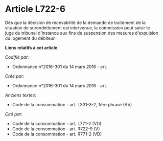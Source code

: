 # Article L722-6

Dès que la décision de recevabilité de la demande de traitement de la situation de surendettement est intervenue, la
commission peut saisir le juge du tribunal d'instance aux fins de suspension des mesures d'expulsion du logement du débiteur.

**Liens relatifs à cet article**

_Codifié par_:

  - Ordonnance n°2016-301 du 14 mars 2016 - art.

_Créé par_:

  - Ordonnance n°2016-301 du 14 mars 2016 - art.

_Anciens textes_:

  - Code de la consommation - art. L331-3-2, 1ère phrase (Ab)

_Cité par_:

  - Code de la consommation - art. L771-2 (VD)
  - Code de la consommation - art. R722-9 (V)
  - Code de la consommation - art. R771-2 (VD)
